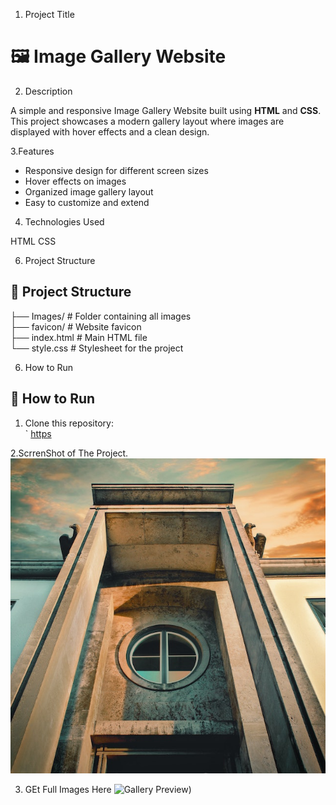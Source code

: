 1. Project Title
   
# 🖼️ Image Gallery Website

2. Description

A simple and responsive Image Gallery Website built using **HTML** and **CSS**.  
This project showcases a modern gallery layout where images are displayed with hover effects and a clean design.

3.Features

- Responsive design for different screen sizes  
- Hover effects on images  
- Organized image gallery layout  
- Easy to customize and extend

4. Technologies Used
   
HTML
CSS

6. Project Structure

## 📂 Project Structure
├── Images/           # Folder containing all images  
├── favicon/          # Website favicon  
├── index.html        # Main HTML file  
└── style.css         # Stylesheet for the project  

6. How to Run

## 🚀 How to Run
1. Clone this repository:  
   `
 [https](https://github.com/harshraja45/gallery_images.git)

2.ScrrenShot of The Project.
![scrrenshot](Images/image1.jpg)





3. GEt Full Images Here
![Gallery Preview](https://github.com/harshraja45/gallery_images/tree/main/Images))



